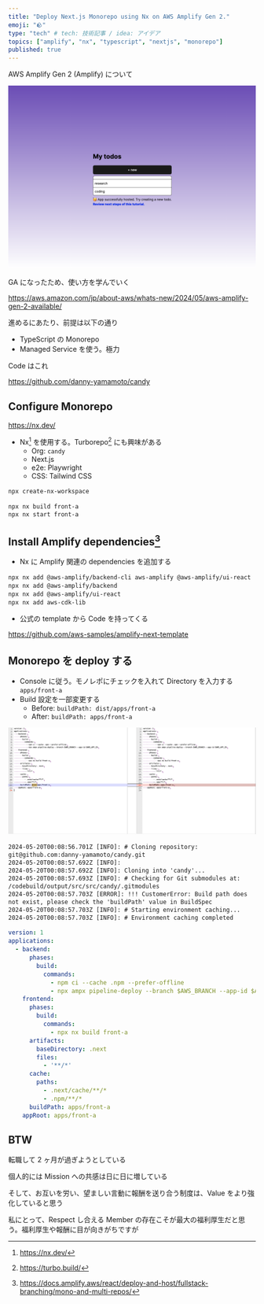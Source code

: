 ```yaml
---
title: "Deploy Next.js Monorepo using Nx on AWS Amplify Gen 2."
emoji: "🪨"
type: "tech" # tech: 技術記事 / idea: アイデア
topics: ["amplify", "nx", "typescript", "nextjs", "monorepo"]
published: true
---
```

AWS Amplify Gen 2 (Amplify) について

![alt text](/images/2268d393707d60-d.png)

GA になったため、使い方を学んでいく

https://aws.amazon.com/jp/about-aws/whats-new/2024/05/aws-amplify-gen-2-available/

進めるにあたり、前提は以下の通り
- TypeScript の Monorepo
- Managed Service を使う。極力

Code はこれ

https://github.com/danny-yamamoto/candy

## Configure Monorepo
https://nx.dev/

- Nx[^1] を使用する。Turborepo[^2] にも興味がある
    - Org: `candy`
    - Next.js
    - e2e: Playwright
    - CSS: Tailwind CSS

```bash
npx create-nx-workspace
```

```bash
npx nx build front-a
npx nx start front-a
```

## Install Amplify dependencies[^3]
- Nx に Amplify 関連の dependencies を追加する

```bash
npx nx add @aws-amplify/backend-cli aws-amplify @aws-amplify/ui-react
npx nx add @aws-amplify/backend
npx nx add @aws-amplify/ui-react
npx nx add aws-cdk-lib
```

- 公式の template から Code を持ってくる

https://github.com/aws-samples/amplify-next-template

## Monorepo を deploy する
- Console に従う。モノレポにチェックを入れて Directory を入力する `apps/front-a`
- Build 設定を一部変更する
    - Before: `buildPath: dist/apps/front-a`
    - After: `buildPath: apps/front-a`

![alt text](/images/2268d393707d60-e.png)

```bash: error log
2024-05-20T00:08:56.701Z [INFO]: # Cloning repository: git@github.com:danny-yamamoto/candy.git
2024-05-20T00:08:57.692Z [INFO]:
2024-05-20T00:08:57.692Z [INFO]: Cloning into 'candy'...
2024-05-20T00:08:57.693Z [INFO]: # Checking for Git submodules at: /codebuild/output/src/src/candy/.gitmodules
2024-05-20T00:08:57.703Z [ERROR]: !!! CustomerError: Build path does not exist, please check the 'buildPath' value in BuildSpec
2024-05-20T00:08:57.703Z [INFO]: # Starting environment caching...
2024-05-20T00:08:57.703Z [INFO]: # Environment caching completed
```

```yaml:amplify.yml
version: 1
applications:
  - backend:
      phases:
        build:
          commands:
            - npm ci --cache .npm --prefer-offline
            - npx ampx pipeline-deploy --branch $AWS_BRANCH --app-id $AWS_APP_ID
    frontend:
      phases:
        build:
          commands:
            - npx nx build front-a
      artifacts:
        baseDirectory: .next
        files:
          - '**/*'
      cache:
        paths:
          - .next/cache/**/*
          - .npm/**/*
      buildPath: apps/front-a
    appRoot: apps/front-a
```

## BTW
転職して 2 ヶ月が過ぎようとしている

個人的には Mission への共感は日に日に増している

そして、お互いを労い、望ましい言動に報酬を送り合う制度は、Value をより強化していると思う

私にとって、Respect し合える Member の存在こそが最大の福利厚生だと思う。福利厚生や報酬に目が向きがちですが


[^1]: https://nx.dev/
[^2]: https://turbo.build/
[^3]: https://docs.amplify.aws/react/deploy-and-host/fullstack-branching/mono-and-multi-repos/
